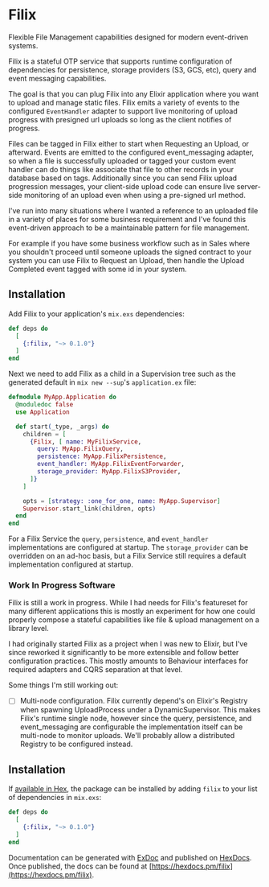 # Filix

Flexible File Management capabilities designed for modern event-driven systems.

Filix is a stateful OTP service that supports runtime configuration of dependencies for
persistence, storage providers (S3, GCS, etc), query and event messaging capabilities.

The goal is that you can plug Filix into any Elixir application where you want to upload and manage
static files. Filix emits a variety of events to the configured `EventHandler` adapter to support
live monitoring of upload progress with presigned url uploads so long as the client notifies of progress.

Files can be tagged in Filix either to start when Requesting an Upload, or afterward. Events are emitted to the 
configured event_messaging adapter, so when a file is successfully uploaded or tagged your custom event handler can 
do things like associate that file to other records in your database based on tags. Additionally since you can send Filix 
upload progression messages, your client-side upload code can ensure live server-side monitoring of an upload even when
using a pre-signed url method.

I've run into many situations where I wanted a reference to an uploaded file in a variety of places for some business requirement and I've found this event-driven approach to be a maintainable pattern for file management.

For example if you have some business workflow such as in Sales where you shouldn't proceed until someone uploads the signed contract 
to your system you can use Filix to Request an Upload, then handle the Upload Completed event tagged with some id in your
system.

## Installation

Add Filix to your application's `mix.exs` dependencies:

```elixir
def deps do
  [
    {:filix, "~> 0.1.0"}
  ]
end
```

Next we need to add Filix as a child in a Supervision tree such as the generated default in `mix new --sup`'s `application.ex` file:

```elixir
defmodule MyApp.Application do
  @moduledoc false
  use Application

  def start(_type, _args) do
    children = [
      {Filix, [ name: MyFilixService,
        query: MyApp.FilixQuery,
        persistence: MyApp.FilixPersistence,
        event_handler: MyApp.FilixEventForwarder,
        storage_provider: MyApp.FilixS3Provider,
      ]}
    ]

    opts = [strategy: :one_for_one, name: MyApp.Supervisor]
    Supervisor.start_link(children, opts)
  end
end
```

For a Filix Service the `query`, `persistence`, and `event_handler` implementations are configured at startup. The `storage_provider`
  can be overridden on an ad-hoc basis, but a Filix Service still requires a default implementation configured at startup.

### Work In Progress Software

Filix is still a work in progress. While I had needs for Filix's featureset for many different applications
this is mostly an experiment for how one could properly compose a stateful capabilities like file & upload management on a library level.

I had originally started Filix as a project when I was new to Elixir, but I've since reworked it significantly to be more extensible
and follow better configuration practices. This mostly amounts to Behaviour interfaces for required adapters and CQRS separation at that level.

Some things I'm still working out:

- [ ] Multi-node configuration. Filix currently depend's on Elixir's Registry when spawning UploadProcess under a DynamicSupervisor.
  This makes Filix's runtime single node, however since the query, persistence, and event_messaging are configurable the implementation itself can be multi-node to monitor uploads. We'll probably allow a distributed Registry to be configured instead.

## Installation

If [available in Hex](https://hex.pm/docs/publish), the package can be installed
by adding `filix` to your list of dependencies in `mix.exs`:

```elixir
def deps do
  [
    {:filix, "~> 0.1.0"}
  ]
end
```

Documentation can be generated with [ExDoc](https://github.com/elixir-lang/ex_doc)
and published on [HexDocs](https://hexdocs.pm). Once published, the docs can
be found at [https://hexdocs.pm/filix](https://hexdocs.pm/filix).